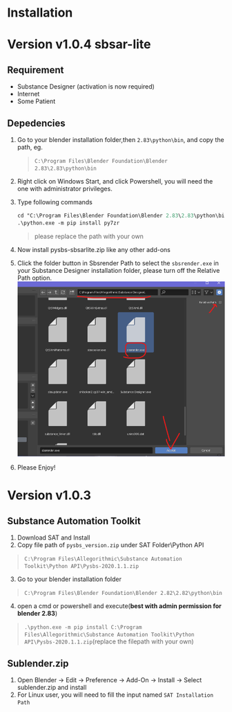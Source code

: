 # Installation
# Version v1.0.4 sbsar-lite
## Requirement 
* Substance Designer (activation is now required)
* Internet
* Some Patient
## Depedencies
1. Go to your blender installation folder,then `2.83\python\bin`, and copy the path, eg.
    > `C:\Program Files\Blender Foundation\Blender 2.83\2.83\python\bin`
2. Right click on Windows Start, and click Powershell, you will need the one 
with administrator privileges.
3. Type following commands
    ``` ps
    cd "C:\Program Files\Blender Foundation\Blender 2.83\2.83\python\bin"
    .\python.exe -m pip install py7zr
    ```
    > please replace the path with your own
4. Now install pysbs-sbsarlite.zip like any other add-ons

5. Click the folder button in Sbsrender Path to select the `sbsrender.exe` in your Substance Designer installation folder, please turn off the Relative Path option.
![select](./images/select.png)
6. Please Enjoy!

# Version v1.0.3
## Substance Automation Toolkit
1. Download SAT and Install 
2. Copy file path of `pysbs_version.zip` under SAT Folder\Python API
> `C:\Program Files\Allegorithmic\Substance Automation Toolkit\Python API\Pysbs-2020.1.1.zip`
3. Go to your blender installation folder
> `C:\Program Files\Blender Foundation\Blender 2.82\2.82\python\bin`
4. open a cmd or powershell and execute(**best with admin permission for blender 2.83**)
> `.\python.exe -m pip install C:\Program Files\Allegorithmic\Substance Automation Toolkit\Python API\Pysbs-2020.1.1.zip`(replace the filepath with your own)

## Sublender.zip
1. Open Blender -> Edit -> Preference -> Add-On -> Install -> Select sublender.zip and install
2. For Linux user, you will need to fill the input named `SAT Installation Path`